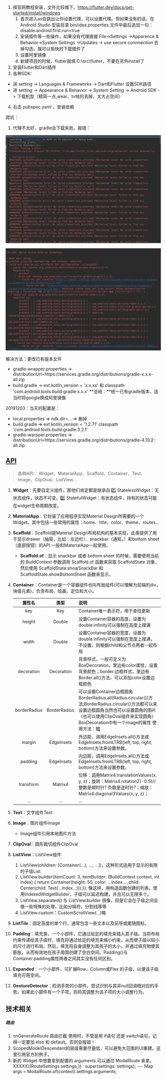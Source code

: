 1. 按官网教程安装，文件比较难下。https://flutter.dev/docs/get-started/install/windows
   1. 首次进入as会跳出让你设置代理，可以设置代理。但如果没有的话，在 Android Studio 安装目录 bin/idea.properties 文件中最后追加一句：disable.android.first.run=true
   2. 安装插件等一些操作，如果没有代理直接 File->Settings
  ->Apparence & Behavior->System Settings 
    ->Updates  -> use secure connnection  去掉勾选，就可以愉快的下载插件了
   3. 设置阿里镜像
   4. 新建项目的时候，flutter就填 C:\src\flutter，不要在另外install了
2. 安装Flutter和Dart插件
3. 各种SDK:
  * 进 setting -> Languages & Frameworks -> Dart和Flutter 设置SDK路径
  * 进 setting -> Appearance & Behavior -> System Setting -> Android SDK -> 下载机型（精简一点,wear、tv啥的去掉，太大占空间）

4. 右击 pubspec.yaml ，安装依赖
		



爬坑：
1. 代理不太好，gradle会下载失败。报错：
  <p align="center">
  <img src="https://github.com/jimwong666/FEstart/blob/master/knowledge/flutter/img/flutter_error_1.png" alt="flutter爬坑1">
  </p>
  <p align="center">
  <img src="https://github.com/jimwong666/FEstart/blob/master/knowledge/flutter/img/flutter_error_2.png" alt="flutter爬坑2">
  </p>
  解决方法：更改已有版本文件

  * gradle-wrapper.properties -> distributionUrl=https\://services.gradle.org/distributions/gradle-x.x.x-all.zip 
  * build.gradle -> ext.kotlin_version = 'x.x.xx' 和 classpath 'com.android.tools.build:gradle:x.x.x'
  **总结：**统一已有gradle版本，适当时将google换成阿里镜像

20191203：当天的配置是：
* local.properties => ndk.dir=... => 删掉
* build.gradle => ext.kotlin_version = '1.2.71'  classpath 'com.android.tools.build:gradle:3.2.1'
* gradle-warpper.properties => distributionUrl=https\://services.gradle.org/distributions/gradle-4.10.2-all.zip

## [API](https://blog.csdn.net/u013600907/article/details/100098082 "flutter-API")
> 各种API： Widget、MaterialApp、Scaffold、Container、Text、Image、ClipOval、ListView...
1. **Widget**：先要自定义组件，那他们肯定都是继承自 1️⃣ StatelessWidget：无状态组件，状态不可变。2️⃣ StatefulWidget：有状态组件，持有的状态可能在widget生命周期改变。
2. **MaterialApp**：它封装了应用程序实现Material Design所需要的一个Widget。其中包括一些常用的属性：home、title、color、theme、routes...
3. **Scaffold**：Scaffold是Material Design布局机构的基本实现，此类提供了用于显示drawer（抽屉，比如：左边栏）、snackbar（通知，）和bottom sheet（底部按钮）的API 一般和MaterialApp一起使用。
   * **Scaffold.of**：显示 snackbar 或者 bottom sheet 的时候，需要使用当前的 BuildContext 参数调用 Scaffold.of 函数来获取 ScaffoldState 对象，然后使用 ScaffoldState.showSnackBar 和 ScaffoldState.showBottomSheet 函数来显示。
4. **Container**：Container是一个容器组件也叫布局组件(可以理解为前端的div，块级元素)，负责布局、绘画、定位和大小。
    
    | 属性名 | 类型 | 说明 |
    | :-: | :-: | :- |
    | key | Key | Container唯一表示符，用于查找更新 |
    | height | Double | 设置Container容器的高度，设置为double.infinity可以强制在高度上撑满 |
    | width | Double | 设置Container容器的宽度，设置为double.infinity可以强制在宽度上撑满，不设置，则根据child和父节点两者一起布局 |
    | decoration | Decoration | 背景样式，一般可定义为BoxDecoration，里边有color属性，设置背景颜色；border:边框样式，里边有Border.all()方法，可以添加color设置边框颜色 |
    | borderRadius | BorderRadius | 可以设置Container边框圆角BorderRadius.all(Radius.circular())方法;BorderRadius.circular()方法都可以来设置边框圆角当然也可以设置圆角的图片（也可以使用ClipOval组件来实现圆角）BoxDecoration中有一个image的属性 使用方法：[略](https://blog.csdn.net/u013600907/article/details/100098082 "点击查看") |
    | margin | EdgeInsets | 外边距，调用EdgeInsets.all()方法或EdgeInsets.fromLTRB(left, top, right, bottom)方法来设置参数。 |
    | padding | EdgeInsets | 内边距，调用EdgeInsets.all()方法或EdgeInsets.fromLTRB(left, top, right, bottom)方法来设置参数。 |
    | transform | Matrix4 | 位移：调用Matrix4.translationValues(x, y, z)；旋转：Matrix4.rotationZ(-0.5)//整数是顺时针? 负数是逆时针?；缩放：Matrix4.diagonal3Values(x, y, z)； |
    | ... | ... | ... |

5. **Text**：文字组件Text
6. **Image**：图片组件Image
    * Image组件引用本地图片方法
7. **ClipOval**：圆形裁切组件ClipOval
8. **ListView**：ListView组件
   1. ListView(children: <widget>[Container(...), ..., ...])，这种形式适用于显示的有限的子级List <Widget>
   2. ListView.builder(itemCount: 3, itemBuilder: (BuildContext context, int index) { return Container(height: 50, color: ...index... ,child: Center(child: Text(...index...)));}); 像这样，用构造函数创建的列表。使用IndexedWidgetBuilder，子级可以延迟构建，并且可以无限多个。
   3. ListView.separated() 与 ListView.builder 很像，但是它会在子级之间会做一些特殊的处理，比如分隔符，分割线等等
   4. ListView.custom：CustomScrollView(...)略
9.  **ListTile**：固定高度的单个行，通常包含一些文本以及前导或尾随图标。
10. **Padding**：填充类，一个小部件，它通过给定的填充来插入其子级。当将布局约束传递给其子级时，填充将通过给定的填充来缩小约束，从而使子级以较小的尺寸进行布局。然后，填充将自身调整为其孩子的大小，并通过填充物使其膨胀，从而有效地在孩子周围创建了空白空间。Padding()与Container.padding属性两者之间其实没有任何区别。
11. **Expanded**：一个小部件，可扩展Row，Column或Flex 的子级，以便该子级填充可用空间。
12. **GestureDetector**：检测手势的小部件。尝试识别与其非null回调相对应的手势。如果此小部件有一个子项，则将其调整为该子项的大小调整行为。




## 技术相关

##### 路由

1. onGenerateRoute 路由拦截 使用时，不管是用 if语句 还是 switch语句，记得一定要加 else 和 default。否则会报错！
2. ScopedModelDescendant的层级需要尽量低，可以避免大范围的UI重建。这里引用官方的例子。
3. 新的 Widget 中想要拿到配置的 arguments 可以通过 ModalRoute 来拿。XXXXX({RouteSettings settings,}) : super(settings: settings); --- Map args = ModalRoute.of(context).settings.arguments;